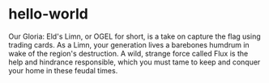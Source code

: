 # hello-world
Our Gloria: Eld's Limn, or OGEL for short, is a take on capture the flag using trading cards. As a Limn, your generation lives a barebones humdrum in wake of the region's destruction. A wild, strange force called Flux is the help and hindrance responsible, which you must tame to keep and conquer your home in these feudal times.
